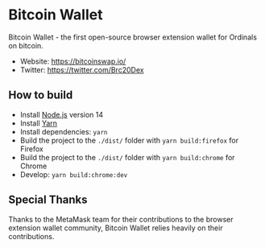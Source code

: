 # Bitcoin Wallet

Bitcoin Wallet - the first open-source browser extension wallet for Ordinals on bitcoin.

- Website: https://bitcoinswap.io/
- Twitter: https://twitter.com/Brc20Dex

## How to build

- Install [Node.js](https://nodejs.org) version 14
- Install [Yarn](https://yarnpkg.com/en/docs/install)
- Install dependencies: `yarn`
- Build the project to the `./dist/` folder with `yarn build:firefox` for Firefox
- Build the project to the `./dist/` folder with `yarn build:chrome` for Chrome
- Develop: `yarn build:chrome:dev`

## Special Thanks

Thanks to the MetaMask team for their contributions to the browser extension wallet community, Bitcoin Wallet relies heavily on their contributions.
